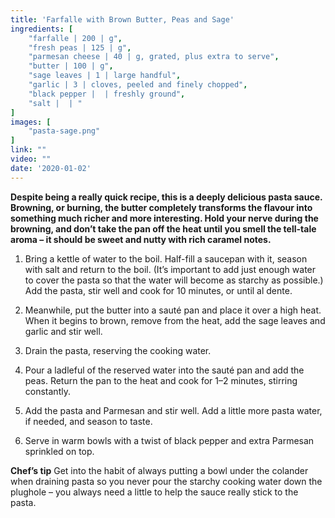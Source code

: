 ```yaml
---
title: 'Farfalle with Brown Butter, Peas and Sage'
ingredients: [
    "farfalle | 200 | g",
    "fresh peas | 125 | g",
    "parmesan cheese | 40 | g, grated, plus extra to serve",
    "butter | 100 | g",
    "sage leaves | 1 | large handful",
    "garlic | 3 | cloves, peeled and finely chopped",
    "black pepper |  | freshly ground",
    "salt |  | "
]
images: [
    "pasta-sage.png"
]
link: ""
video: ""
date: '2020-01-02'
---
```


**Despite being a really quick recipe, this is a deeply delicious pasta
sauce. Browning, or burning, the butter completely transforms the
flavour into something much richer and more interesting. Hold your
nerve during the browning, and don’t take the pan off the heat until
you smell the tell-tale aroma – it should be sweet and nutty with
rich caramel notes.**

1. Bring a kettle of water to the boil. Half-fill a saucepan with it,
season with salt and return to the boil. (It’s important to add just
enough water to cover the pasta so that the water will become
as starchy as possible.) Add the pasta, stir well and cook for 10
minutes, or until al dente.

2. Meanwhile, put the butter into a sauté pan and place it over a
high heat. When it begins to brown, remove from the heat, add
the sage leaves and garlic and stir well.

3. Drain the pasta, reserving the cooking water.

4. Pour a ladleful of the reserved water into the sauté pan and add
the peas. Return the pan to the heat and cook for 1–2 minutes,
stirring constantly.

5. Add the pasta and Parmesan and stir well. Add a little more
pasta water, if needed, and season to taste.

6. Serve in warm bowls with a twist of black pepper and extra
Parmesan sprinkled on top.


**Chef’s tip**
Get into the habit of always putting a bowl under the colander
when draining pasta so you never pour the starchy cooking water
down the plughole – you always need a little to help the sauce
really stick to the pasta.